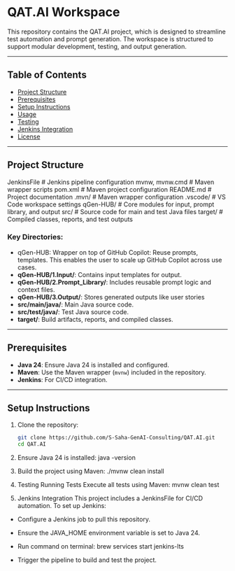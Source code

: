 # QAT.AI Workspace

This repository contains the QAT.AI project, which is designed to streamline test automation and prompt generation. The workspace is structured to support modular development, testing, and output generation.

---

## Table of Contents
- [Project Structure](#project-structure)
- [Prerequisites](#prerequisites)
- [Setup Instructions](#setup-instructions)
- [Usage](#usage)
- [Testing](#testing)
- [Jenkins Integration](#jenkins-integration)
- [License](#license)

---

## Project Structure
JenkinsFile # Jenkins pipeline configuration mvnw, mvnw.cmd # Maven wrapper scripts pom.xml # Maven project configuration README.md # Project documentation .mvn/ # Maven wrapper configuration .vscode/ # VS Code workspace settings qGen-HUB/ # Core modules for input, prompt library, and output src/ # Source code for main and test Java files target/ # Compiled classes, reports, and test outputs


### Key Directories:
- qGen-HUB: Wrapper on top of GitHub Copilot: Reuse prompts, templates. This enables the user to scale up GitHub Copilot across use cases.
- **qGen-HUB/1.Input/**: Contains input templates for output.
- **qGen-HUB/2.Prompt_Library/**: Includes reusable prompt logic and context files.
- **qGen-HUB/3.Output/**: Stores generated outputs like user stories
- **src/main/java/**: Main Java source code.
- **src/test/java/**: Test Java source code.
- **target/**: Build artifacts, reports, and compiled classes.

---

## Prerequisites

- **Java 24**: Ensure Java 24 is installed and configured.
- **Maven**: Use the Maven wrapper (`mvnw`) included in the repository.
- **Jenkins**: For CI/CD integration.

---

## Setup Instructions

1. Clone the repository:
   ```sh
   git clone https://github.com/S-Saha-GenAI-Consulting/QAT.AI.git
   cd QAT.AI

2. Ensure Java 24 is installed: java -version

3. Build the project using Maven: ./mvnw clean install

4. Testing
Running Tests
Execute all tests using Maven: mvnw clean test

5. Jenkins Integration
This project includes a JenkinsFile for CI/CD automation. To set up Jenkins:

* Configure a Jenkins job to pull this repository.

* Ensure the JAVA_HOME environment variable is set to Java 24.

* Run command on terminal: brew services start jenkins-lts

* Trigger the pipeline to build and test the project.
